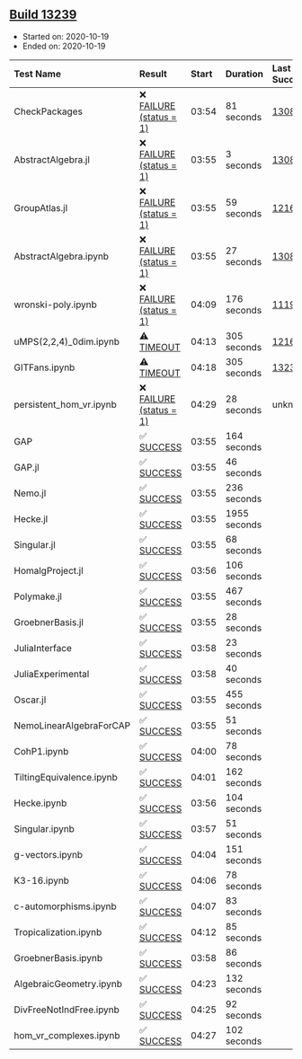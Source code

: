 ## [Build 13239](https://oscarci.mathematik.uni-kl.de/job/oscar/13239/)

* Started on: 2020-10-19
* Ended on: 2020-10-19

| Test Name    | Result | Start | Duration | Last Success | First Failure |
|:-------------|:-------|:------|:---------|:-------------|:--------------|
| CheckPackages | ❌ [FAILURE (status = 1)](https://oscarci.mathematik.uni-kl.de/job/oscar/13239/artifact/logs/build-13239/CheckPackages.log) | 03:54 | 81 seconds | [13085](https://oscarci.mathematik.uni-kl.de/job/oscar/13085/) | [13086](https://oscarci.mathematik.uni-kl.de/job/oscar/13086/) |
| AbstractAlgebra.jl | ❌ [FAILURE (status = 1)](https://oscarci.mathematik.uni-kl.de/job/oscar/13239/artifact/logs/build-13239/AbstractAlgebra.jl.log) | 03:55 | 3 seconds | [13085](https://oscarci.mathematik.uni-kl.de/job/oscar/13085/) | [13086](https://oscarci.mathematik.uni-kl.de/job/oscar/13086/) |
| GroupAtlas.jl | ❌ [FAILURE (status = 1)](https://oscarci.mathematik.uni-kl.de/job/oscar/13239/artifact/logs/build-13239/GroupAtlas.jl.log) | 03:55 | 59 seconds | [12167](https://oscarci.mathematik.uni-kl.de/job/oscar/12167/) | [12168](https://oscarci.mathematik.uni-kl.de/job/oscar/12168/) |
| AbstractAlgebra.ipynb | ❌ [FAILURE (status = 1)](https://oscarci.mathematik.uni-kl.de/job/oscar/13239/artifact/logs/build-13239/AbstractAlgebra.ipynb.log) | 03:55 | 27 seconds | [13085](https://oscarci.mathematik.uni-kl.de/job/oscar/13085/) | [13086](https://oscarci.mathematik.uni-kl.de/job/oscar/13086/) |
| wronski-poly.ipynb | ❌ [FAILURE (status = 1)](https://oscarci.mathematik.uni-kl.de/job/oscar/13239/artifact/logs/build-13239/wronski-poly.ipynb.log) | 04:09 | 176 seconds | [11192](https://oscarci.mathematik.uni-kl.de/job/oscar/11192/) | [11193](https://oscarci.mathematik.uni-kl.de/job/oscar/11193/) |
| uMPS(2,2,4)_0dim.ipynb | ⚠ [TIMEOUT](https://oscarci.mathematik.uni-kl.de/job/oscar/13239/artifact/logs/build-13239/uMPS-2-2-4-_0dim.ipynb.log) | 04:13 | 305 seconds | [12167](https://oscarci.mathematik.uni-kl.de/job/oscar/12167/) | [12168](https://oscarci.mathematik.uni-kl.de/job/oscar/12168/) |
| GITFans.ipynb | ⚠ [TIMEOUT](https://oscarci.mathematik.uni-kl.de/job/oscar/13239/artifact/logs/build-13239/GITFans.ipynb.log) | 04:18 | 305 seconds | [13234](https://oscarci.mathematik.uni-kl.de/job/oscar/13234/) | [13235](https://oscarci.mathematik.uni-kl.de/job/oscar/13235/) |
| persistent_hom_vr.ipynb | ❌ [FAILURE (status = 1)](https://oscarci.mathematik.uni-kl.de/job/oscar/13239/artifact/logs/build-13239/persistent_hom_vr.ipynb.log) | 04:29 | 28 seconds | unknown | unknown |
| GAP | ✅ [SUCCESS](https://oscarci.mathematik.uni-kl.de/job/oscar/13239/artifact/logs/build-13239/GAP.log) | 03:55 | 164 seconds |  |  |
| GAP.jl | ✅ [SUCCESS](https://oscarci.mathematik.uni-kl.de/job/oscar/13239/artifact/logs/build-13239/GAP.jl.log) | 03:55 | 46 seconds |  |  |
| Nemo.jl | ✅ [SUCCESS](https://oscarci.mathematik.uni-kl.de/job/oscar/13239/artifact/logs/build-13239/Nemo.jl.log) | 03:55 | 236 seconds |  |  |
| Hecke.jl | ✅ [SUCCESS](https://oscarci.mathematik.uni-kl.de/job/oscar/13239/artifact/logs/build-13239/Hecke.jl.log) | 03:55 | 1955 seconds |  |  |
| Singular.jl | ✅ [SUCCESS](https://oscarci.mathematik.uni-kl.de/job/oscar/13239/artifact/logs/build-13239/Singular.jl.log) | 03:55 | 68 seconds |  |  |
| HomalgProject.jl | ✅ [SUCCESS](https://oscarci.mathematik.uni-kl.de/job/oscar/13239/artifact/logs/build-13239/HomalgProject.jl.log) | 03:56 | 106 seconds |  |  |
| Polymake.jl | ✅ [SUCCESS](https://oscarci.mathematik.uni-kl.de/job/oscar/13239/artifact/logs/build-13239/Polymake.jl.log) | 03:55 | 467 seconds |  |  |
| GroebnerBasis.jl | ✅ [SUCCESS](https://oscarci.mathematik.uni-kl.de/job/oscar/13239/artifact/logs/build-13239/GroebnerBasis.jl.log) | 03:55 | 28 seconds |  |  |
| JuliaInterface | ✅ [SUCCESS](https://oscarci.mathematik.uni-kl.de/job/oscar/13239/artifact/logs/build-13239/JuliaInterface.log) | 03:58 | 23 seconds |  |  |
| JuliaExperimental | ✅ [SUCCESS](https://oscarci.mathematik.uni-kl.de/job/oscar/13239/artifact/logs/build-13239/JuliaExperimental.log) | 03:58 | 40 seconds |  |  |
| Oscar.jl | ✅ [SUCCESS](https://oscarci.mathematik.uni-kl.de/job/oscar/13239/artifact/logs/build-13239/Oscar.jl.log) | 03:55 | 455 seconds |  |  |
| NemoLinearAlgebraForCAP | ✅ [SUCCESS](https://oscarci.mathematik.uni-kl.de/job/oscar/13239/artifact/logs/build-13239/NemoLinearAlgebraForCAP.log) | 03:55 | 51 seconds |  |  |
| CohP1.ipynb | ✅ [SUCCESS](https://oscarci.mathematik.uni-kl.de/job/oscar/13239/artifact/logs/build-13239/CohP1.ipynb.log) | 04:00 | 78 seconds |  |  |
| TiltingEquivalence.ipynb | ✅ [SUCCESS](https://oscarci.mathematik.uni-kl.de/job/oscar/13239/artifact/logs/build-13239/TiltingEquivalence.ipynb.log) | 04:01 | 162 seconds |  |  |
| Hecke.ipynb | ✅ [SUCCESS](https://oscarci.mathematik.uni-kl.de/job/oscar/13239/artifact/logs/build-13239/Hecke.ipynb.log) | 03:56 | 104 seconds |  |  |
| Singular.ipynb | ✅ [SUCCESS](https://oscarci.mathematik.uni-kl.de/job/oscar/13239/artifact/logs/build-13239/Singular.ipynb.log) | 03:57 | 51 seconds |  |  |
| g-vectors.ipynb | ✅ [SUCCESS](https://oscarci.mathematik.uni-kl.de/job/oscar/13239/artifact/logs/build-13239/g-vectors.ipynb.log) | 04:04 | 151 seconds |  |  |
| K3-16.ipynb | ✅ [SUCCESS](https://oscarci.mathematik.uni-kl.de/job/oscar/13239/artifact/logs/build-13239/K3-16.ipynb.log) | 04:06 | 78 seconds |  |  |
| c-automorphisms.ipynb | ✅ [SUCCESS](https://oscarci.mathematik.uni-kl.de/job/oscar/13239/artifact/logs/build-13239/c-automorphisms.ipynb.log) | 04:07 | 83 seconds |  |  |
| Tropicalization.ipynb | ✅ [SUCCESS](https://oscarci.mathematik.uni-kl.de/job/oscar/13239/artifact/logs/build-13239/Tropicalization.ipynb.log) | 04:12 | 85 seconds |  |  |
| GroebnerBasis.ipynb | ✅ [SUCCESS](https://oscarci.mathematik.uni-kl.de/job/oscar/13239/artifact/logs/build-13239/GroebnerBasis.ipynb.log) | 03:58 | 86 seconds |  |  |
| AlgebraicGeometry.ipynb | ✅ [SUCCESS](https://oscarci.mathematik.uni-kl.de/job/oscar/13239/artifact/logs/build-13239/AlgebraicGeometry.ipynb.log) | 04:23 | 132 seconds |  |  |
| DivFreeNotIndFree.ipynb | ✅ [SUCCESS](https://oscarci.mathematik.uni-kl.de/job/oscar/13239/artifact/logs/build-13239/DivFreeNotIndFree.ipynb.log) | 04:25 | 92 seconds |  |  |
| hom_vr_complexes.ipynb | ✅ [SUCCESS](https://oscarci.mathematik.uni-kl.de/job/oscar/13239/artifact/logs/build-13239/hom_vr_complexes.ipynb.log) | 04:27 | 102 seconds |  |  |
